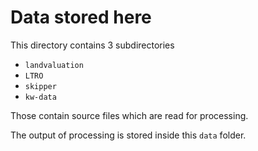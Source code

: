 # Data stored here

This directory contains 3 subdirectories

- `landvaluation`
- `LTRO`
- `skipper`
- `kw-data`

Those contain source files which are read for processing.

The output of processing is stored inside this `data` folder.
